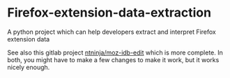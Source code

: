 # Firefox-extension-data-extraction
A python project which can help developers extract and interpret Firefox extension data

See also this gitlab project [ntninja/moz-idb-edit](https://gitlab.com/ntninja/moz-idb-edit) which is more complete.
In both, you might have to make a few changes to make it work, but it works nicely enough.
